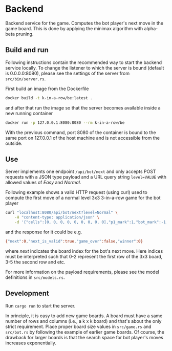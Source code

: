 # Backend

Backend service for the game. Computes the bot player's next move in the game board. This is done by applying the minimax algorithm with alpha-beta pruning.

## Build and run ##

Following instructions contain the recommended way to start the backend service locally. To change the listener to which the server is bound (default is 0.0.0.0:8080), please see the settings of the server from `src/bin/server.rs`.

First build an image from the Dockerfile

```bash
docker build -t k-in-a-row/be:latest .
```

and after that run the image so that the server becomes available inside a new running container

```bash
docker run -p 127.0.0.1:8080:8080 --rm k-in-a-row/be
```

With the previous command, port 8080 of the container is bound to the same port on 127.0.0.1 of the host machine and is not accessible from the outside.

## Use ##

Server implements one endpoint `/api/bot/next` and only accepts POST requests with a JSON type payload and a URL query string `level=VALUE` with allowed values of *Easy* and *Normal*.

Following example shows a valid HTTP request (using curl) used to compute the first move of a normal level 3x3 3-in-a-row game for the bot player

```bash
curl "localhost:8080/api/bot/next?level=Normal" \
    -H "content-type: application/json" \
    -d '{"cells":[0, 0, 0, 0, 0, 0, 0, 0, 0],"p1_mark":1,"bot_mark":-1,"empty_mark":0}'
```

and the response for it could be e.g.

```bash
{"next":0,"next_is_valid":true,"game_over":false,"winner":0}
```

where *next* indicates the board index for the bot's next move. Here indices must be interpreted such that 0-2 represent the first row of the 3x3 board, 3-5 the second row and etc.

For more information on the payload requirements, please see the model definitions in `src/models.rs`.

## Development ##

Run `cargo run` to start the server.

In principle, it is easy to add new game boards. A board must have a same number of rows and columns (i.e., a k x k board) and that's about the only strict requirement. Place proper board size values in `src/game.rs` and `src/bot.rs` by following the example of earlier game boards. Of course, the drawback for larger boards is that the search space for bot player's moves increases exponentially.
